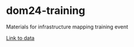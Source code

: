 # dom24-training
Materials for infrastructure mapping training event

[Link to data](https://drive.google.com/drive/folders/1AEt-lrxRcV2G_SAfA0isPpj6omJ7M7Qr?usp=sharing)
